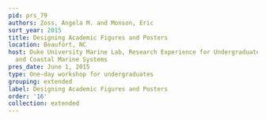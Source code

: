 ```yaml
---
pid: prs_79
authors: Zoss, Angela M. and Monson, Eric
sort_year: 2015
title: Designing Academic Figures and Posters
location: Beaufort, NC
host: Duke University Marine Lab, Research Experience for Undergraduates in Estuarine
  and Coastal Marine Systems
pres_date: June 1, 2015
type: One-day workshop for undergraduates
grouping: extended
label: Designing Academic Figures and Posters
order: '16'
collection: extended
---
```

